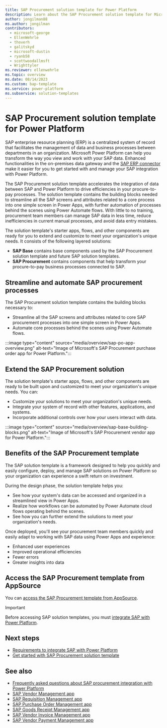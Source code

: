 ```yaml
---
title: SAP Procurement solution template for Power Platform
description: Learn about the SAP Procurement solution template for Microsoft Power Platform.
author: jongilman88
ms.author: jongilman
contributors:
  - microsoft-george
  - EllenWehrle
  - thoverh
  - galitskyd
  - microsoft-dustin
  - ryanb58
  - scottwoodallmsft
  - Wrighttyler
ms.reviewer: ellenwehrle
ms.topic: overview
ms.date: 08/14/2023
ms.custom: bap-template
ms.service: power-platform
ms.subservice: solution-templates
---
```


# SAP Procurement solution template for Power Platform

SAP enterprise resource planning (ERP) is a centralized system of record that facilitates the management of data and business processes between departments in an organization. Microsoft Power Platform can help you transform the way you view and work with your SAP data. Enhanced functionalities in the on-premises data gateway and the [SAP ERP connector](/connectors/saperp/) make it easier for you to get started with and manage your SAP integration with Power Platform.

The SAP Procurement solution template accelerates the integration of data between SAP and Power Platform to drive efficiencies in your procure-to-pay processes. The solution template contains the building blocks needed to streamline all the SAP screens and attributes related to a core process into one simple screen in Power Apps, with further automation of processes behind the scenes using Power Automate flows. With little to no training, procurement team members can manage SAP data in less time, reduce inefficiencies in current manual processes, and avoid data entry mistakes.

The solution template's starter apps, flows, and other components are ready for you to extend and customize to meet your organization's unique needs. It consists of the following layered solutions:

- **SAP Base** contains base components used by the SAP Procurement solution template and future SAP solution templates.
- **SAP Procurement** contains components that help transform your procure-to-pay business processes connected to SAP.

## Streamline and automate SAP procurement processes

The SAP Procurement solution template contains the building blocks necessary to:

- Streamline all the SAP screens and attributes related to core SAP procurement processes into one simple screen in Power Apps.
- Automate core processes behind the scenes using Power Automate flows.

:::image type="content" source="media/overview/sap-po-app-overview.png" alt-text="Image of Microsoft's SAP Procurement purchase order app for Power Platform.":::

## Extend the SAP Procurement solution

The solution template's starter apps, flows, and other components are ready to be built upon and customized to meet your organization's unique needs. You can:

- Customize your solutions to meet your organization's unique needs.
- Integrate your system of record with other features, applications, and systems.
- Incorporate additional controls over how your users interact with data.

:::image type="content" source="media/overview/sap-base-building-blocks.png" alt-text="Image of Microsoft's SAP Procurement vendor app for Power Platform.":::

## Benefits of the SAP Procurement template

The SAP solution template is a framework designed to help you quickly and easily configure, deploy, and manage SAP solutions on Power Platform so your organization can experience a swift return on investment.

During the design phase, the solution template helps you:

- See how your system's data can be accessed and organized in a streamlined view in Power Apps.
- Realize how workflows can be automated by Power Automate cloud flows operating behind the scenes.
- See how you can further extend the solutions to meet your organization's needs.

Once deployed, you'll see your procurement team members quickly and easily adapt to working with SAP data using Power Apps and experience:

- Enhanced user experiences
- Improved operational efficiencies
- Fewer errors
- Greater insights into data

## Access the SAP Procurement template from AppSource

You can [access the SAP Procurement template from AppSource](<https://aka.ms/AccessSAPProcurementTemplate>).

> [!IMPORTANT]
> Before accessing SAP solution templates, you must [integrate SAP with Power Platform](administer/get-started.md#integrate-sap-with-power-platform).

## Next steps

- [Requirements to integrate SAP with Power Platform](administer/requirements.md)
- [Get started with SAP Procurement solution template](administer/get-started.md)

## See also

- [Frequently asked questions about SAP procurement integration with Power Platform](faqs.md)
- [SAP Vendor Management app](use/vendor-management.md)
- [SAP Requisition Management app](use/requisition-management.md)
- [SAP Purchase Order Management app](use/purchase-order-management.md)
- [SAP Goods Receipt Management app](use/goods-receipt-management.md)
- [SAP Vendor Invoice Management app](use/vendor-invoice-management.md)
- [SAP Vendor Payment Management app](use/payment-management.md)
